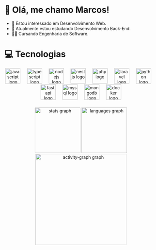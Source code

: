 # 👋 Olá, me chamo Marcos!
- 👀 Estou interessado em Desenvolvimento Web.
- 🌱 Atualmente estou estudando Desenvolvimento Back-End.
- 🧑‍🎓 Cursando Engenharia de Software.


# 💻 Tecnologias
<div align="center">
  <img src="https://skillicons.dev/icons?i=js" height="50" alt="javascript logo"  />
  <img width="14" />
  <img src="https://skillicons.dev/icons?i=ts" height="50" alt="typescript logo"  />
  <img width="14" />
  <img src="https://skillicons.dev/icons?i=nodejs" height="50" alt="nodejs logo"  />
  <img width="14" />
  <img src="https://skillicons.dev/icons?i=nestjs" height="50" alt="nestjs logo"  />
  <img width="14" />
  <img src="https://skillicons.dev/icons?i=php" height="50" alt="php logo"  />
  <img width="14" />
  <img src="https://skillicons.dev/icons?i=laravel" height="50" alt="laravel logo"  />
  <img width="14" />
  <img src="https://skillicons.dev/icons?i=py" height="50" alt="python logo"  />
  <img width="14" />
  <img src="https://skillicons.dev/icons?i=fastapi" height="50" alt="fastapi logo"  />
  <img width="14" />
  <img src="https://skillicons.dev/icons?i=mysql" height="50" alt="mysql logo"  />
  <img width="14" />
  <img src="https://skillicons.dev/icons?i=mongodb" height="50" alt="mongodb logo"  />
  <img width="14" />
  <img src="https://skillicons.dev/icons?i=docker" height="50" alt="docker logo"  />
</div>

###



<div align="center">
  <img src="https://github-readme-stats.vercel.app/api?username=marcos-renan&hide_title=false&hide_rank=false&show_icons=true&include_all_commits=true&count_private=true&disable_animations=false&theme=radical&locale=pt-br&hide_border=false&order=1" height="150" alt="stats graph"  />
  <img src="https://github-readme-stats.vercel.app/api/top-langs?username=marcos-renan&locale=pt-br&hide_title=false&layout=compact&card_width=320&langs_count=6&theme=radical&hide_border=false&order=2" height="150" alt="languages graph"  />
  <img src="https://github-readme-activity-graph.vercel.app/graph?username=marcos-renan&radius=16&theme=redical&area=true&order=5&custom_title=Gr%C3%A1fico%20de%20Contribui%C3%A7%C3%A3o%20do%20Marcos" height="300" alt="activity-graph graph"  />
</div>

###


<!---
devmarcosjs/devmarcosjs is a ✨ special ✨ repository because its `README.md` (this file) appears on your GitHub profile.
You can click the Preview link to take a look at your changes.
--->
